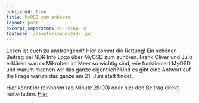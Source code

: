 ```yaml
---
published: true
title: MyOSD zum anhören
layout: post
excerpt_separator: <!--stop-->
featured: /assets/images/ndr.jpg
---
```


Lesen ist euch zu anstrengend? Hier kommt die Rettung!
Ein schöner Beitrag bei NDR Info Logo über MyOSD zum zuhören. Frank Oliver und Julia erklären warum Mikroben im Meer so wichtig sind, wie funktioniert MyOSD und warum machen wir das ganze eigentlich? Und es gibt eine Antwort auf die Frage warum das ganze am 21. Juni statt findet. 

[Hier](http://www.ndr.de/info/podcast2994.html) könnt ihr reinhören (ab Minute 28:00)
oder [hier](https://owncloud.mpi-bremen.de/index.php/s/nGkXwLEILpeyUQ1) den Beitrag direkt runterladen.
[Hier](/assets/images/NDR_Info_03_06_16_MyOSD.mp3)
